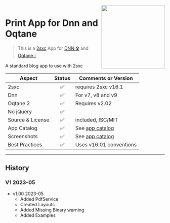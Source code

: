 <image src="app-icon.png" align="right" width="200px">

# Print App for Dnn and Oqtane

> This is a [2sxc](https://2sxc.org) App for [DNN ☢️](https://www.dnnsoftware.com/) and [Oqtane 💧](https://www.oqtane.org/)

A standard blog app to use with 2sxc

| Aspect              | Status | Comments or Version |
| ------------------- | :----: | ------------------- |
| 2sxc                | ✅    | requires 2sxc v16.1
| Dnn                 | ✅    | For v7, v8 and v9
| Oqtane 2            | ✅    | Requires v2.02
| No jQuery           | ✅    |
| Source & License    | ✅    | included, ISC/MIT
| App Catalog         | ✅    | See [app catalog](https://2sxc.org/en/apps/app/tutorial-pdf-v1-hybrid-for-dnn-and-oqtane)
| Screenshots         | ✅    | See [app catalog](https://2sxc.org/en/apps/app/tutorial-pdf-v1-hybrid-for-dnn-and-oqtane)
| Best Practices      | ✅    | Uses v16.01 conventions

---

## History

### V1 2023-05

* v1.00 2023-05
  * Added PdfService
  * Created Layouts
  * Added Missing Binary warning 
  * Added Examples
